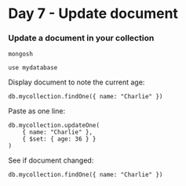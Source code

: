 <h1>Day 7 - Update document</h1>
<h3>Update a document in your collection</h3>

```console
mongosh
```
```console
use mydatabase
```
Display document to note the current age:
```console
db.mycollection.findOne({ name: "Charlie" })
```
Paste as one line:
```console
db.mycollection.updateOne(
    { name: "Charlie" }, 
    { $set: { age: 36 } }
)
```
See if document changed:
```console
db.mycollection.findOne({ name: "Charlie" })
```
